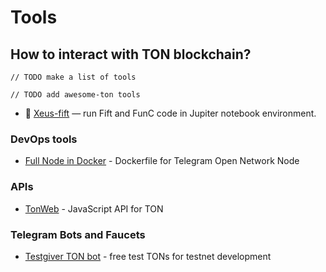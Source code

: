 # Tools

## How to interact with TON blockchain?


```
// TODO make a list of tools
```


```
// TODO add awesome-ton tools
```

* 📜 [Xeus-fift](https://github.com/m-kus/xeus-fift) — run Fift and FunC code in Jupiter notebook environment.

### DevOps tools

* [Full Node in Docker](https://github.com/akme/ton-node) - Dockerfile for Telegram Open Network Node

### APIs

* [TonWeb](https://github.com/toncenter/tonweb) - JavaScript API for TON

### Telegram Bots and Faucets

* [Testgiver TON bot](https://t.me/testgiver_ton_bot) - free test TONs for testnet development